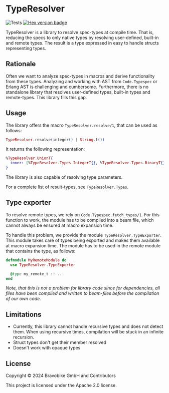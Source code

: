 # TypeResolver

![Tests](https://github.com/bravobike/type-resolver/actions/workflows/main.yml/badge.svg)
[![Hex version badge](https://img.shields.io/hexpm/v/type_resolver.svg)](https://hex.pm/packages/type_resolver)

TypeResolver is a library to resolve spec-types at compile time.
That is, reducing the specs to only native types by resolving user-defined,
built-in and remote types. The result is a type expressed in easy to
handle structs representing types.

## Rationale

Often we want to analyze spec-types in macros and derive functionality
from these types. Analyzing and working with AST from `Code.Typespec` or
Erlang AST is challenging and cumbersome. Furthermore, there is no
standalone library that resolves user-defined types, built-in types and
remote-types. This library fills this gap.

## Usage

The library offers the macro `TypeResolver.resolve/1`, that can be used
as follows:

```elixir
TypeResolver.resolve(integer() | String.t())
```

It returns the following representation:


```elixir
%TypeResolver.UnionT{
  inner: [%TypeResolver.Types.IntegerT{}, %TypeResolver.Types.BinaryT{}]
}
```

The library is also capable of resolving type parameters.

For a complete list of result-types, see `TypeResolver.Types`.

## Type exporter

To resolve remote types, we rely on `Code.Typespec.fetch_types/1`. For
this function to work, the module has to be compiled into a beam file,
which cannot always be ensured at macro expansion time.

To handle this problem, we provide the module `TypeResolver.TypeExporter`.
This module takes care of types being exported and makes them available
at macro expansion time. The module has to be used in the remote module
that contains the type, as follows: 

```elixir
defmodule MyRemoteModule do 
  use TypeResolver.TypeExporter

  @type my_remote_t :: ...
end
```

*Note, that this is not a problem for library code since for dependencies,
all files have been compiled and written to beam-files before the compilation
of our own code.*

## Limitations

- Currently, this library cannot handle recursive types and does not detect
  them. When using recursive times, compilation will be stuck in an infinite
  recursion.
- Struct types don't get their member resolved 
- Doesn't work with opaque types

## License
Copyright © 2024 Bravobike GmbH and Contributors

This project is licensed under the Apache 2.0 license.
